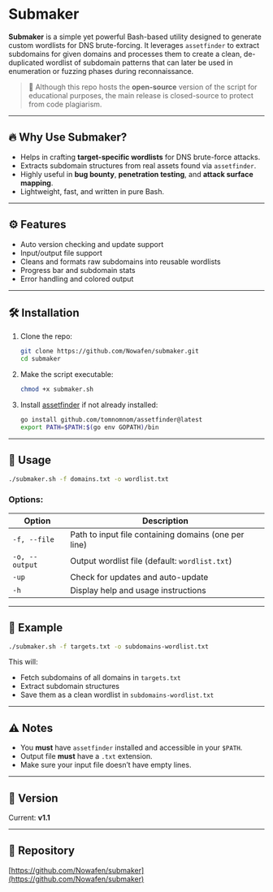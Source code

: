 # Submaker

**Submaker** is a simple yet powerful Bash-based utility designed to generate custom wordlists for DNS brute-forcing. It leverages `assetfinder` to extract subdomains for given domains and processes them to create a clean, de-duplicated wordlist of subdomain patterns that can later be used in enumeration or fuzzing phases during reconnaissance.

> 🧠 Although this repo hosts the **open-source** version of the script for educational purposes, the main release is closed-source to protect from code plagiarism.

---

## 🔥 Why Use Submaker?

- Helps in crafting **target-specific wordlists** for DNS brute-force attacks.
- Extracts subdomain structures from real assets found via `assetfinder`.
- Highly useful in **bug bounty**, **penetration testing**, and **attack surface mapping**.
- Lightweight, fast, and written in pure Bash.

---

## ⚙️ Features

- Auto version checking and update support
- Input/output file support
- Cleans and formats raw subdomains into reusable wordlists
- Progress bar and subdomain stats
- Error handling and colored output

---

## 🛠️ Installation

1. Clone the repo:
   ```bash
   git clone https://github.com/Nowafen/submaker.git
   cd submaker
   ```

2. Make the script executable:
   ```bash
   chmod +x submaker.sh
   ```

3. Install [assetfinder](https://github.com/tomnomnom/assetfinder) if not already installed:
   ```bash
   go install github.com/tomnomnom/assetfinder@latest
   export PATH=$PATH:$(go env GOPATH)/bin
   ```

---

## 🚀 Usage

```bash
./submaker.sh -f domains.txt -o wordlist.txt
```

### Options:

| Option         | Description                                                |
|----------------|------------------------------------------------------------|
| `-f, --file`   | Path to input file containing domains (one per line)       |
| `-o, --output` | Output wordlist file (default: `wordlist.txt`)             |
| `-up`          | Check for updates and auto-update                          |
| `-h`           | Display help and usage instructions                        |

---

## 📌 Example

```bash
./submaker.sh -f targets.txt -o subdomains-wordlist.txt
```

This will:
- Fetch subdomains of all domains in `targets.txt`
- Extract subdomain structures
- Save them as a clean wordlist in `subdomains-wordlist.txt`

---

## ⚠️ Notes

- You **must** have `assetfinder` installed and accessible in your `$PATH`.
- Output file **must** have a `.txt` extension.
- Make sure your input file doesn’t have empty lines.

---

## 🧪 Version

Current: **v1.1**

---

## 📁 Repository

[https://github.com/Nowafen/submaker](https://github.com/Nowafen/submaker)

